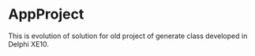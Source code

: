 # AppProject
This is evolution of solution for old project of generate class developed in Delphi XE10.
